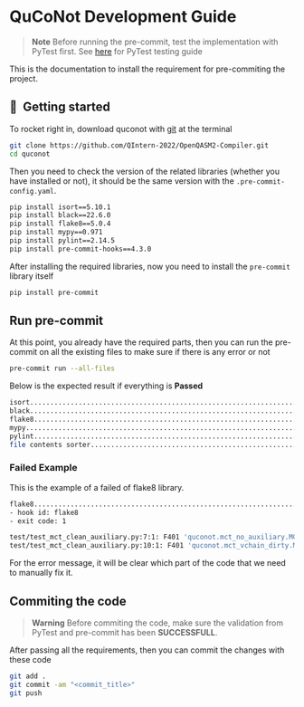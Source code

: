 # QuCoNot Development Guide

> **Note**
> Before running the pre-commit, test the implementation with PyTest first. 
> See [here](https://github.com/QIntern-2022/quconot/tree/main/test) for PyTest testing guide

This is the documentation to install the requirement for pre-commiting the project.

## :rocket:&nbsp; Getting started 

To rocket right in, download  quconot with [git](https://git-scm.com/) at the terminal
```bash
git clone https://github.com/QIntern-2022/OpenQASM2-Compiler.git
cd quconot
```

Then you need to check the version of the related libraries (whether you have installed or not), it should be the same version with the `.pre-commit-config.yaml`.

```bash
pip install isort==5.10.1
pip install black==22.6.0
pip install flake8==5.0.4
pip install mypy==0.971
pip install pylint==2.14.5
pip install pre-commit-hooks==4.3.0
```
After installing the required libraries, now you need to install the `pre-commit` library itself

```bash
pip install pre-commit
```

## Run pre-commit

At this point, you already have the required parts, then you can run the pre-commit on all the existing files to make sure if there is any error or not

```bash
pre-commit run --all-files
```

Below is the expected result if everything is **Passed**

```bash
isort....................................................................Passed
black....................................................................Passed
flake8...................................................................Passed
mypy.....................................................................Passed
pylint...................................................................Passed
file contents sorter.....................................................Passed
```

### Failed Example

This is the example of a failed of flake8 library.

```bash
flake8...................................................................Failed
- hook id: flake8
- exit code: 1

test/test_mct_clean_auxiliary.py:7:1: F401 'quconot.mct_no_auxiliary.MCTNoAuxiliary' imported but unused
test/test_mct_clean_auxiliary.py:10:1: F401 'quconot.mct_vchain_dirty.MCTVChainDirty' imported but unused
```

For the error message, it will be clear which part of the code that we need to manually fix it.

## Commiting the code

> **Warning**
> Before commiting the code, make sure the validation from PyTest and pre-commit has been **SUCCESSFULL**.

After passing all the requirements, then you can commit the changes with these code

```bash
git add .
git commit -am "<commit_title>"
git push
```





